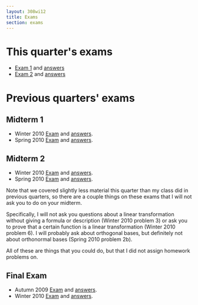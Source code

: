 ```yaml
---
layout: 308wi12
title: Exams
section: exams
---
```


# This quarter's exams

- [Exam 1][e1] and [answers][e1a]
- [Exam 2][e2] and [answers][e2a]

[e1]: {{site.url}}/math308/wi12/exams/exam1.pdf
[e1a]:  {{site.url}}/math308/wi12/exams/exam1-ans.pdf
[e2]: {{site.url}}/math308/wi12/exams/exam2.pdf
[e2a]: {{site.url}}/math308/wi12/exams/exam2-ans.pdf

# Previous quarters' exams

## Midterm 1

-   Winter 2010 [Exam]({{site.url}}/math308/exams/1-wi10.pdf) and [answers]({{site.url}}/math308/exams/1-wi10-ans.pdf).
-   Spring 2010 [Exam]({{site.url}}/math308/exams/1-sp10.pdf) and [answers]({{site.url}}/math308/exams/1-sp10-ans.pdf).

## Midterm 2

-   Winter 2010 [Exam]({{site.url}}/math308/exams/2-wi10.pdf) and [answers]({{site.url}}/math308/exams/2-wi10-ans.pdf).
-   Spring 2010 [Exam]({{site.url}}/math308/exams/2-sp10.pdf) and [answers]({{site.url}}/math308/exams/2-sp10-ans.pdf).


Note that we covered slightly less material this quarter than my class did in previous quarters, so there are a couple things on these exams that I will not ask you to do on your midterm.

Specifically, I will not ask you questions about a linear transformation without giving a formula or description (Winter 2010 problem 3) or ask you to prove that a certain function is a linear transformation (Winter 2010 problem 6). I will probably ask about orthogonal bases, but definitely not about orthonormal bases (Spring 2010 problem 2b).

All of these are things that you could do, but that I did not assign homework problems on.

## Final Exam

-   Autumn 2009 [Exam]({{site.url}}/math308/exams/f-au09.pdf) and [answers]({{site.url}}/math308/exams/f-au09-ans.pdf).
-   Winter 2010 [Exam]({{site.url}}/math308/exams/f-wi10.pdf) and [answers]({{site.url}}/math308/exams/f-wi10-ans.pdf).


